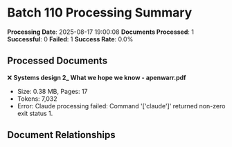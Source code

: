 # Batch 110 Processing Summary

**Processing Date**: 2025-08-17 19:00:08
**Documents Processed**: 1
**Successful**: 0
**Failed**: 1
**Success Rate**: 0.0%

## Processed Documents

❌ **Systems design 2_ What we hope we know - apenwarr.pdf**
   - Size: 0.38 MB, Pages: 17
   - Tokens: 7,032
   - Error: Claude processing failed: Command '['claude']' returned non-zero exit status 1.

## Document Relationships
